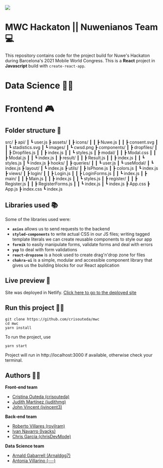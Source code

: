 <img src="https://nuwe.io/_next/image?url=%2Flogo_color.png&w=64&q=75"/>


# MWC Hackaton || Nuwenianos Team 💻

This repository contains code for the project build for Nuwe's Hackaton during Barcelona's 2021 Mobile World Congress. This is a **React** project in **Javascript** build with `create-react-app`.

# Data Science 👨‍📐


# Frontend 🎮

## Folder structure 📁

src/
┣ api/
┃ ┗ user.js
┣ assets/
┃ ┣ icons/
┃ ┃ ┣ Nuwe.js
┃ ┃ ┣ consent.svg
┃ ┃ ┗ stadistics.svg
┃ ┗ images/
┃   ┗ cwsd.png
┣ components/
┃ ┣ dropfiles/
┃ ┃ ┣ Dropfiles.js
┃ ┃ ┣ index.js
┃ ┃ ┗ styles.js
┃ ┣ modal/
┃ ┃ ┣ Modal.css
┃ ┃ ┣ Modal.js
┃ ┃ ┗ index.js
┃ ┣ result/
┃ ┃ ┣ Result.js
┃ ┃ ┣ index.js
┃ ┃ ┗ styles.js
┃ ┗ index.js
┣ hooks/
┃ ┣ queries/
┃ ┃ ┗ user.js
┃ ┗ useModal/
┃   ┗ index.js
┣ layout/
┃ ┗ index.js
┣ utils/
┃ ┣ IsPhone.js
┃ ┣ colors.js
┃ ┗ index.js
┣ views/
┃ ┣ login/
┃ ┃ ┣ Login.js
┃ ┃ ┣ LoginForms.js
┃ ┃ ┗ index.js
┃ ┣ main/
┃ ┃ ┣ Main.js
┃ ┃ ┣ index.js
┃ ┃ ┗ styles.js
┃ ┣ register/
┃ ┃ ┣ Register.js
┃ ┃ ┣ RegisterForms.js
┃ ┃ ┗ index.js
┃ ┗ index.js
┣ App.css
┣ App.js
┣ index.css
┗ index.js

## Libraries used 📚

Some of the libraries used were:

- **`axios`** allows us to send requests to the backend
- **`styled-components`** to write actual CSS in our JS files; writing tagged template literals we can create reusable components to style our app 
- **`formik`** to easily manipulate forms, validate forms and deal with errors
- **`yup`** to deal with form validations
- **`react-dropzone`** is a hook used to create drag'n'drop zone for files
- **`chakra-ui`** is a simple, modular and accessible component library that gives us the building blocks for our React application


## Live preview 📳

Site was deployed in Netlify. 
[Click here to go to the deployed site](https://nuwerianos.netlify.app/)

## Run this project 🏃‍♀️

```
git clone https://github.com/crisouteda/mwc
cd mwc
yarn install
```

To run the project, use
```
yarn start
```

Project will run in http://localhost:3000 if available, otherwise check your terminal.

## Authors 👩‍💻
**Front-end team**
- [Cristina Outeda (crisouteda)](https://github.com/crisouteda)
- [Judith Martínez (judithmg)](https://github.com/judithmg)
- [John Vincent (jvincent3)](https://github.com/jvincent3)

**Back-end team**
- [Roberto Villares (rovilram)](https://github.com/rovilram)
- [Ivan Navarro (Ivacks)](https://github.com/Ivacks)
- [Chris García (chrisDevMode)](https://github.com/chrisDevMode)

**Data Science team**
- [Arnald Gabarrell (Arnaldgg7)](https://github.com/Arnaldgg7)
- [Antonia Villarino (---)](https://github.com/---)







